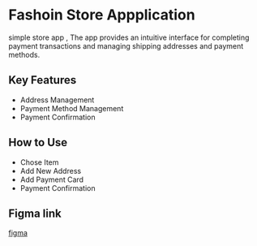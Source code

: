 # Fashoin Store Appplication
simple store app , The app provides an intuitive interface for completing payment transactions and managing shipping addresses and payment methods.

## Key Features
- Address Management
-  Payment Method Management
-   Payment Confirmation
## How to Use
- Chose Item
- Add New Address
- Add Payment Card
- Payment Confirmation
## Figma link
[figma](https://www.figma.com/design/CGQpIVfb1nrXbZys9Iwus6/Open-Fashion---Free-eCommerce-UI-Kit--Community-?node-id=417-615&p=f&t=AAUAg2JTH758WFwB-0)

